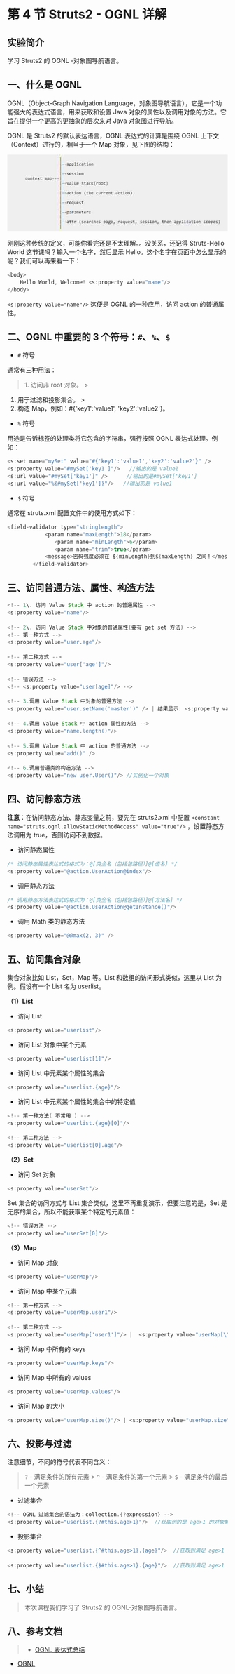 # 第 4 节 Struts2 - OGNL 详解

## 实验简介

学习 Struts2 的 OGNL -对象图导航语言。

## 一、什么是 OGNL

OGNL（Object-Graph Navigation Language，对象图导航语言），它是一个功能强大的表达式语言，用来获取和设置 Java 对象的属性以及调用对象的方法。它旨在提供一个更高的更抽象的层次来对 Java 对象图进行导航。

OGNL 是 Struts2 的默认表达语言，OGNL 表达式的计算是围绕 OGNL 上下文（Context）进行的，相当于一个 Map 对象，见下图的结构：

![图片描述信息](img/userid46108labid941time1430208679817.jpg)

刚刚这种传统的定义，可能你看完还是不太理解。。没关系，还记得 Struts-Hello World 这节课吗？输入一个名字，然后显示 Hello。这个名字在页面中怎么显示的呢？我们可以再来看一下：

```java
<body>
    Hello World, Welcome! <s:property value="name"/>
</body> 
```

`<s:property value="name"/>` 这便是 OGNL 的一种应用，访问 action 的普通属性。

## 二、OGNL 中重要的 3 个符号：`#`、`%`、`$`

*   `#` 符号

通常有三种用法：

>1\. 访问非 root 对象。 >

1.  用于过滤和投影集合。 >
2.  构造 Map，例如：#{'key1':'value1', 'key2':'value2'}。

*   `%` 符号

用途是告诉标签的处理类将它包含的字符串，强行按照 OGNL 表达式处理。例如：

```java
<s:set name="mySet" value="#{'key1':'value1','key2':'value2'}" />
<s:property value="#mySet['key1']"/>   //输出的是 value1
<s:url value="#mySet['key1']" />      //输出的是#mySet['key1']
<s:url value="%{#mySet['key1']}"/>   //输出的是 value1 
```

*   `$` 符号

通常在 struts.xml 配置文件中的使用方式如下：

```java
<field-validator type="stringlength">  
            <param name="maxLength">18</param>  
               <param name="minLength">6</param>  
               <param name="trim">true</param>  
            <message>密码强度必须在 ${minLength}到${maxLength} 之间！</message>  
        </field-validator> 
```

## 三、访问普通方法、属性、构造方法

```java
<!-- 1\. 访问 Value Stack 中 action 的普通属性 -->
<s:property value="name"/>

<!-- 2\. 访问 Value Stack 中对象的普通属性(要有 get set 方法) -->
<!-- 第一种方式 -->
<s:property value="user.age"/> 

<!-- 第二种方式 -->
<s:property value="user['age']"/>

<!-- 错误方法 -->
<!-- <s:property value="user[age]"/> -->

<!-- 3.调用 Value Stack 中对象的普通方法 -->
<s:property value="user.setName('master')" /> | 结果显示: <s:property value="user.name"/> //输出结果为 “结果显示：master”

<!-- 4.调用 Value Stack 中 action 属性的方法 -->
<s:property value="name.length()"/>

<!-- 5.调用 Value Stack 中 action 的普通方法 -->
<s:property value="add()" />

<!-- 6.调用普通类的构造方法 -->
<s:property value="new user.User()"/> //实例化一个对象 
```

## 四、访问静态方法

**注意**：在访问静态方法、静态变量之前，要先在 struts2.xml 中配置 `<constant name="struts.ognl.allowStaticMethodAccess" value="true"/>` ，设置静态方法调用为 true，否则访问不到数据。

*   访问静态属性

```java
/* 访问静态属性表达式的格式为：@[类全名（包括包路径）]@[值名] */
<s:property value="@action.UserAction@index"/> 
```

*   调用静态方法

```java
/* 调用静态方法表达式的格式为：@[类全名（包括包路径）]@[方法名] */
<s:property value="@action.UserAction@getInstance()"/> 
```

*   调用 Math 类的静态方法

```java
<s:property value="@@max(2, 3)" /> 
```

## 五、访问集合对象

集合对象比如 List，Set，Map 等。List 和数组的访问形式类似，这里以 List 为例。假设有一个 List 名为 userlist。

**（1）List**

*   访问 List

```java
<s:property value="userlist"/> 
```

*   访问 List 对象中某个元素

```java
<s:property value="userlist[1]"/> 
```

*   访问 List 中元素某个属性的集合

```java
<s:property value="userlist.{age}"/> 
```

*   访问 List 中元素某个属性的集合中的特定值

```java
<!-- 第一种方法( 不常用 ) -->
<s:property value="userlist.{age}[0]"/>

<!-- 第二种方法 -->
<s:property value="userlist[0].age"/> 
```

**（2）Set**

*   访问 Set 对象

```java
<s:property value="userSet"/> 
```

Set 集合的访问方式与 List 集合类似，这里不再重复演示，但要注意的是，Set 是无序的集合，所以不能获取某个特定的元素值：

```java
<!-- 错误方法 -->
<s:property value="userSet[0]"/> 
```

**（3）Map**

*   访问 Map 对象

```java
<s:property value="userMap"/> 
```

*   访问 Map 中某个元素

```java
<!-- 第一种方式 -->
<s:property value="userMap.user1"/> 

<!-- 第二种方式 -->
<s:property value="userMap['user1']"/> |  <s:property value="userMap[\"user1\"]"/> 
```

*   访问 Map 中所有的 keys

```java
<s:property value="userMap.keys"/> 
```

*   访问 Map 中所有的 values

```java
<s:property value="userMap.values"/> 
```

*   访问 Map 的大小

```java
<s:property value="userMap.size()"/> | <s:property value="userMap.size"/> 
```

## 六、投影与过滤

注意细节，不同的符号代表不同含义：

>`?` - 满足条件的所有元素 > `^` - 满足条件的第一个元素 > `$` - 满足条件的最后一个元素

*   过滤集合

```java
<!-- OGNL 过滤集合的语法为：collection.{?expression} -->
<s:property value="userlist.{?#this.age>1}"/>  //获取到的是 age>1 的对象集合 
```

*   投影集合

```java
<s:property value="userlist.{^#this.age>1}.{age}"/>  //获取到满足 age>1 集合的第一个对象的 age

<s:property value="userlist.{$#this.age>1}.{age}"/>  //获取到满足 age>1 集合的最后一个对象的 age 
```

## 七、小结

> 本次课程我们学习了 Struts2 的 OGNL-对象图导航语言。

## 八、参考文档

> * [OGNL 表达式总结](http://blog.csdn.net/chen_zw/article/details/8372606)

*   [OGNL](https://struts.apache.org/docs/ognl.html)